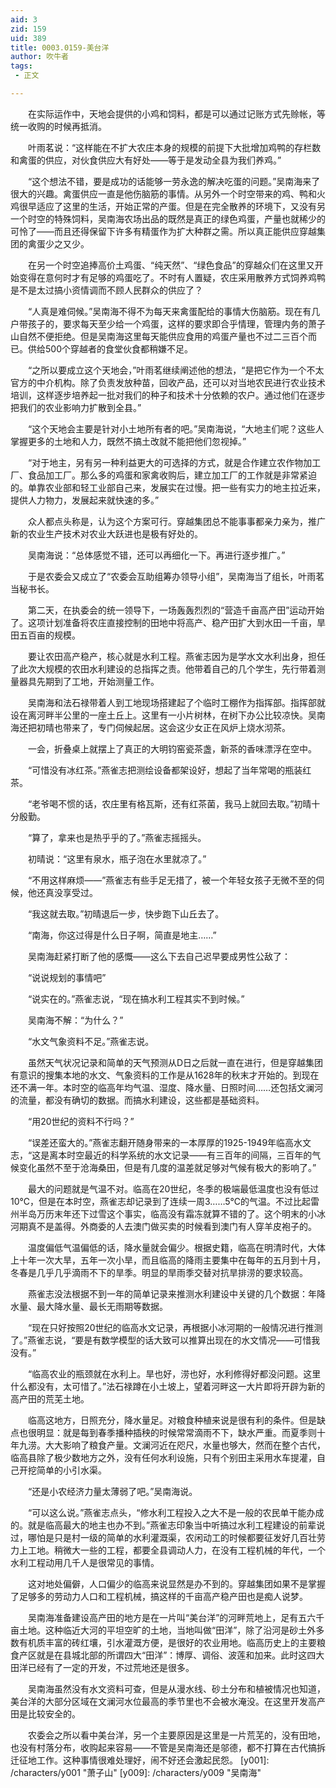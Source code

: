 ```yaml
---
aid: 3
zid: 159
uid: 389
title: 0003.0159-美台洋
author: 吹牛者
tags: 
 - 正文

---
```




　　在实际运作中，天地会提供的小鸡和饲料，都是可以通过记账方式先赊帐，等统一收购的时候再抵消。

　　叶雨茗说：“这样能在不扩大农庄本身的规模的前提下大批增加鸡鸭的存栏数和禽蛋的供应，对伙食供应大有好处——等于是发动全县为我们养鸡。”

　　“这个想法不错，要是成功的话能够一劳永逸的解决吃蛋的问题。”吴南海来了很大的兴趣。禽蛋供应一直是他伤脑筋的事情。从另外一个时空带来的鸡、鸭和火鸡很早适应了这里的生活，开始正常的产蛋。但是在完全散养的环境下，又没有另一个时空的特殊饲料，吴南海农场出品的既然是真正的绿色鸡蛋，产量也就稀少的可怜了——而且还得保留下许多有精蛋作为扩大种群之需。所以真正能供应穿越集团的禽蛋少之又少。

　　在另一个时空追捧高价土鸡蛋、“纯天然”、“绿色食品”的穿越众们在这里又开始变得在意何时才有足够的鸡蛋吃了。不时有人置疑，农庄采用散养方式饲养鸡鸭是不是太过搞小资情调而不顾人民群众的供应了？

　　“人真是难伺候。”吴南海不得不为每天来禽蛋配给的事情大伤脑筋。现在有几户带孩子的，要求每天至少给一个鸡蛋，这样的要求即合乎情理，管理内务的萧子山自然不便拒绝。但是吴南海这里每天能供应食用的鸡蛋产量也不过二三百个而已。供给500个穿越者的食堂伙食都稍嫌不足。

　　“之所以要成立这个天地会，”叶雨茗继续阐述他的想法，“是把它作为一个不太官方的中介机构。除了负责发放种苗，回收产品，还可以对当地农民进行农业技术培训，这样逐步培养起一批对我们的种子和技术十分依赖的农户。通过他们在逐步把我们的农业影响力扩散到全县。”

　　“这个天地会主要是针对小土地所有者的吧。”吴南海说，“大地主们呢？这些人掌握更多的土地和人力，既然不搞土改就不能把他们忽视掉。”

　　“对于地主，另有另一种利益更大的可选择的方式，就是合作建立农作物加工厂、食品加工厂。那么多的鸡蛋和家禽收购后，建立加工厂的工作就是非常紧迫的。单靠农业部和轻工业部自己来，发展实在过慢。把一些有实力的地主拉近来，提供人力物力，发展起来就快速的多。”

　　众人都点头称是，认为这个方案可行。穿越集团总不能事事都亲力亲为，推广新的农业生产技术对农业大跃进也是极有好处的。

　　吴南海说：“总体感觉不错，还可以再细化一下。再进行逐步推广。”

　　于是农委会又成立了“农委会互助组筹办领导小组”，吴南海当了组长，叶雨茗当秘书长。

　　第二天，在执委会的统一领导下，一场轰轰烈烈的“营造千亩高产田”运动开始了。这项计划准备将农庄直接控制的田地中将高产、稳产田扩大到水田一千亩，旱田五百亩的规模。

　　要让农田高产稳产，核心就是水利工程。燕雀志因为是学水文水利出身，担任了此次大规模的农田水利建设的总指挥之责。他带着自己的几个学生，先行带着测量器具先期到了工地，开始测量工作。

　　吴南海和法石禄带着人到工地现场搭建起了个临时工棚作为指挥部。指挥部就设在离河畔半公里的一座土丘上。这里有一小片树林，在树下办公比较凉快。吴南海还把初晴也带来了，专门伺候起居。这会这少女正在风炉上烧水沏茶。

　　一会，折叠桌上就摆上了真正的大明钧窑瓷茶盏，新茶的香味漂浮在空中。

　　“可惜没有冰红茶。”燕雀志把测绘设备都架设好，想起了当年常喝的瓶装红茶。

　　“老爷喝不惯的话，农庄里有格瓦斯，还有红茶菌，我马上就回去取。”初晴十分殷勤。

　　“算了，拿来也是热乎乎的了。”燕雀志摇摇头。

　　初晴说：“这里有泉水，瓶子泡在水里就凉了。”

　　“不用这样麻烦——”燕雀志有些手足无措了，被一个年轻女孩子无微不至的伺候，他还真没享受过。

　　“我这就去取。”初晴退后一步，快步跑下山丘去了。

　　“南海，你这过得是什么日子啊，简直是地主……”

　　吴南海赶紧打断了他的感慨——这么下去自己迟早要成男性公敌了：

　　“说说规划的事情吧”

　　“说实在的。”燕雀志说，“现在搞水利工程其实不到时候。”

　　吴南海不解：“为什么？”

　　“水文气象资料不足。”燕雀志说。

　　虽然天气状况记录和简单的天气预测从D日之后就一直在进行，但是穿越集团有意识的搜集本地的水文、气象资料的工作是从1628年的秋末才开始的。到现在还不满一年。本时空的临高年均气温、湿度、降水量、日照时间……还包括文澜河的流量，都没有确切的数据。而搞水利建设，这些都是基础资料。

　　“用20世纪的资料不行吗？”

　　“误差还蛮大的。”燕雀志翻开随身带来的一本厚厚的1925-1949年临高水文志，“这是离本时空最近的科学系统的水文记录——有三百年的间隔，三百年的气候变化虽然不至于沧海桑田，但是有几度的温差就足够对气候有极大的影响了。”

　　最大的问题就是气温不对。临高在20世纪，冬季的极端最低温度也没有低过10℃，但是在本时空，燕雀志却记录到了连续一周3……5℃的气温。不过比起雷州半岛万历末年还下过雪这个事实，临高没有霜冻就算不错的了。这个明末的小冰河期真不是盖得。外商委的人去澳门做买卖的时候看到澳门有人穿羊皮袍子的。

　　温度偏低气温偏低的话，降水量就会偏少。根据史籍，临高在明清时代，大体上十年一次大旱，五年一次小旱，而且临高的降雨主要集中在每年的五月到十月，冬春是几乎几乎滴雨不下的旱季。明显的旱雨季交替对抗旱排涝的要求较高。

　　燕雀志没法根据不到一年的简单记录来推测水利建设中关键的几个数据：年降水量、最大降水量、最长无雨期等数据。

　　“现在只好按照20世纪的临高水文记录，再根据小冰河期的一般情况进行推测了。”燕雀志说，“要是有数学模型的话大致可以推算出现在的水文情况——可惜我没有。”

　　“临高农业的瓶颈就在水利上。旱也好，涝也好，水利修得好都没问题。这里什么都没有，太可惜了。”法石禄蹲在小土坡上，望着河畔这一大片即将开辟为新的高产田的荒芜土地。

　　临高这地方，日照充分，降水量足。对粮食种植来说是很有利的条件。但是缺点也很明显：就是每到春季播种插秧的时候常常滴雨不下，缺水严重。而夏季则十年九涝。大大影响了粮食产量。文澜河近在咫尺，水量也够大，然而在整个古代，临高县除了极少数地方之外，没有任何水利设施，只有个别田主采用水车提灌，自己开挖简单的小引水渠。

　　“还是小农经济力量太薄弱了吧。”吴南海说。

　　“可以这么说。”燕雀志点头，“修水利工程投入之大不是一般的农民单干能办成的。就是临高最大的地主也办不到。”燕雀志印象当中听搞过水利工程建设的前辈说过，哪怕是只是村一级的简单的水利灌溉渠，农闲动工的时候都要征发好几百壮劳力上工地。稍微大一些的工程，都要全县调动人力，在没有工程机械的年代，一个水利工程动用几千人是很常见的事情。

　　这对地处偏僻，人口偏少的临高来说显然是办不到的。穿越集团如果不是掌握了足够多的劳动力人口和工程机械，搞这样的千亩高产稳产田也是痴人说梦。

　　吴南海准备建设高产田的地方是在一片叫“美台洋”的河畔荒地上，足有五六千亩土地。这种临近大河的平坦空旷的土地，当地叫做“田洋”，除了沿河是砂土外多数有机质丰富的砖红壤，引水灌溉方便，是很好的农业用地。临高历史上的主要粮食产区就是在县城北部的所谓四大“田洋”：博厚、调俗、波莲和加来。此时这四大田洋已经有了一定的开发，不过荒地还是很多。

　　吴南海虽然没有水文资料可查，但是从漫水线、砂土分布和植被情况也知道，美台洋的大部分区域在文澜河水位最高的季节里也不会被水淹没。在这里开发高产田是比较安全的。

　　农委会之所以看中美台洋，另一个主要原因是这里是一片荒芜的，没有田地，也没有村落分布，收购起来容易——不管是吴南海还是邬德，都不打算在古代搞拆迁征地工作。这种事情很难处理好，闹不好还会激起民怨。
[y001]: /characters/y001 "萧子山"
[y009]: /characters/y009 "吴南海"


